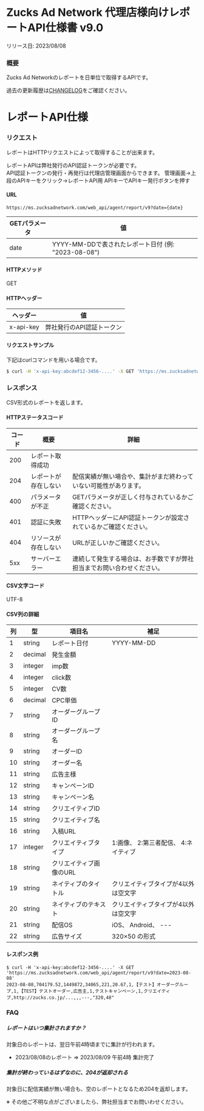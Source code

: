 # Zucks Ad Network 代理店様向けレポートAPI仕様書 v9.0

リリース日: 2023/08/08

### 概要

Zucks Ad Networkのレポートを日単位で取得するAPIです。  

過去の更新履歴は[CHANGELOG](./CHANGELOG.md)をご確認ください。


# レポートAPI仕様

### リクエスト

レポートはHTTPリクエストによって取得することが出来ます。

レポートAPIは弊社発行のAPI認証トークンが必要です。  
API認証トークンの発行・再発行は代理店管理画面からできます。
管理画面→上段のAPIキーをクリック→レポートAPI用 APIキーでAPIキー発行ボタンを押す

#### URL

```
https://ms.zucksadnetwork.com/web_api/agent/report/v9?date={date}
```

| GETパラメータ | 値 | 
| --- | --- |
| date | YYYY-MM-DDで表されたレポート日付 (例: "2023-08-08") |

#### HTTPメソッド

GET

#### HTTPヘッダー

| ヘッダー | 値 | 
| --- | --- |
| x-api-key | 弊社発行のAPI認証トークン |

#### リクエストサンプル

下記はcurlコマンドを用いる場合です。

``` sh
$ curl -H 'x-api-key:abcdef12-3456-....' -X GET 'https://ms.zucksadnetwork.com/web_api/agent/report/v9?date=2023-08-08'
```

### レスポンス

CSV形式のレポートを返します。  

#### HTTPステータスコード

| コード | 概要 | 詳細 |
| --- | ---- | ----- |
| 200 | レポート取得成功 | |
| 204 | レポートが存在しない | 配信実績が無い場合や、集計がまだ終わっていない可能性があります。 |
| 400 | パラメータが不正 | GETパラメータが正しく付与されているかご確認ください。 |
| 401 | 認証に失敗 | HTTPヘッダーにAPI認証トークンが設定されているかご確認ください。 |
| 404 | リソースが存在しない | URLが正しいかご確認ください。 |
| 5xx | サーバーエラー | 連続して発生する場合は、お手数ですが弊社担当までお問い合わせください。 |

#### CSV文字コード

UTF-8

#### CSV列の詳細

| 列 | 型 | 項目名 | 補足 |
| --- | --- | --- | --- |
| 1 | string | レポート日付 | YYYY-MM-DD |
| 2 | decimal | 発生金額 | |
| 3 | integer | imp数 | |
| 4 | integer | click数 | |
| 5 | integer | CV数 | |
| 6 | decimal | CPC単価 | |
| 7 | string | オーダーグループID | |
| 8 | string | オーダーグループ名 | |
| 9 | string | オーダーID | |
| 10 | string | オーダー名 | |
| 11 | string | 広告主様 | |
| 12 | string | キャンペーンID | |
| 13 | string | キャンペーン名 | |
| 14 | string | クリエイティブID | |
| 15 | string | クリエイティブ名 | |
| 16 | string | 入稿URL | |
| 17 | integer | クリエイティブタイプ | 1:画像、 2:第三者配信、 4:ネイティブ |
| 18 | string | クリエイティブ画像のURL | |
| 19 | string | ネイティブのタイトル | クリエイティブタイプが4以外は空文字 |
| 20 | string | ネイティブのテキスト | クリエイティブタイプが4以外は空文字 |
| 21 | string | 配信OS | iOS、 Android、 --- |
| 22 | string | 広告サイズ | 320×50 の形式 |

#### レスポンス例

```
$ curl -H 'x-api-key:abcdef12-3456-....' -X GET 'https://ms.zucksadnetwork.com/web_api/agent/report/v9?date=2023-08-08'
2023-08-08,704179.52,1449872,34065,221,20.67,1,【テスト】オーダーグループ,1,【TEST】テストオーダー,広告主,1,テストキャンペーン,1,クリエイティブ,http://zucks.co.jp/...,,,---,"320,48"
```

### FAQ

##### レポートはいつ集計されますか？

対象日のレポートは、翌日午前4時頃までに集計が行われます。

* 2023/08/08のレポート => 2023/08/09 午前4時 集計完了

##### 集計が終わっているはずなのに、204が返却される

対象日に配信実績が無い場合も、空のレポートとなるため204を返却します。

※ その他ご不明な点がございましたら、弊社担当までお問いわせください。
